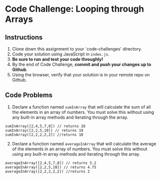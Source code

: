 # Code Challenge: Looping through Arrays

## Instructions

1. Clone down this assignment to your `code-challenges' directory.  
2. Code your solution using JavaScript in `index.js`. 
3. **Be sure to run and test your code throughly!**
4. By the end of Code Challenge, **commit and push your changes up to Github**.
5. Using the browser, verify that your solution is in your remote repo on Github.

## Code Problems

1. Declare a function named `sumInArray` that will calculate the sum of all the elements in an array of numbers. You must solve this without using any built-in array methods and iterating through the array.  
```
sumInArray([2,4,5,7,8]) // returns 26
sumInArray([2,2,5,10]) // returns 19
sumInArray([2,2,2,2,2]) //returns 10
```

2. Declare a function named `averageInArray` that will calculate the  average of the elements in an array of numbers. You must solve this without using any built-in array methods and iterating through the array.  
```
averageInArray([2,4,5,7,8]) // returns 5.2
averageInArray([2,2,5,10]) // returns 4.75
averageInArray([2,2,2,2,2]) //returns 2
```
